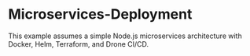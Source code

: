 # Microservices-Deployment
This example assumes a simple Node.js microservices architecture with Docker, Helm, Terraform, and Drone CI/CD.
